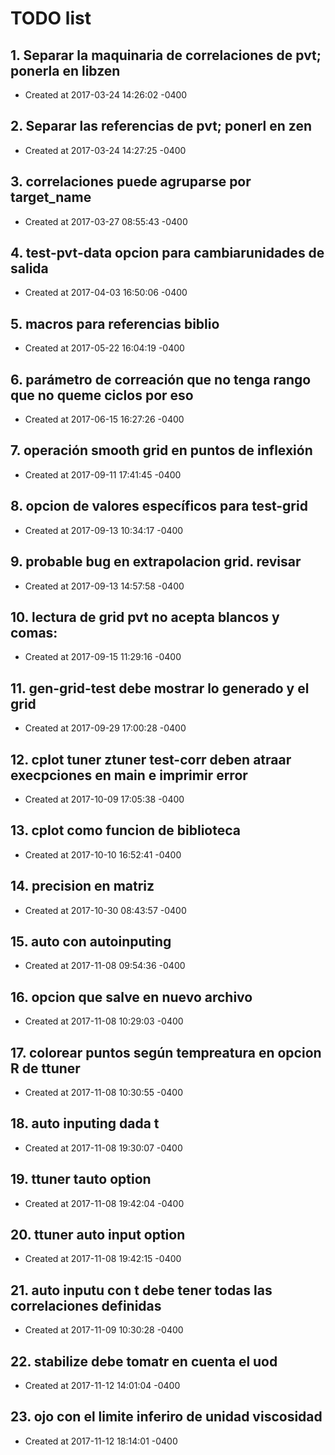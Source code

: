 # TODO list
## 1. Separar la maquinaria de correlaciones de pvt; ponerla en libzen
- Created at   2017-03-24 14:26:02 -0400

## 2. Separar las referencias de pvt; ponerl en zen
- Created at   2017-03-24 14:27:25 -0400

## 3. correlaciones puede agruparse por target_name
- Created at   2017-03-27 08:55:43 -0400

## 4. test-pvt-data opcion para cambiarunidades de salida
- Created at   2017-04-03 16:50:06 -0400

## 5. macros para referencias biblio
- Created at   2017-05-22 16:04:19 -0400

## 6. parámetro de correación que no tenga rango que no queme ciclos por eso
- Created at   2017-06-15 16:27:26 -0400

## 7. operación smooth grid en puntos de inflexión
- Created at   2017-09-11 17:41:45 -0400

## 8. opcion de valores específicos para test-grid
- Created at   2017-09-13 10:34:17 -0400

## 9. probable bug en extrapolacion grid. revisar
- Created at   2017-09-13 14:57:58 -0400

## 10. lectura de grid pvt no acepta blancos y comas:
- Created at   2017-09-15 11:29:16 -0400

## 11. gen-grid-test debe mostrar lo generado y el grid
- Created at   2017-09-29 17:00:28 -0400

## 12. cplot tuner ztuner test-corr deben atraar execpciones en main  e imprimir error
- Created at   2017-10-09 17:05:38 -0400

## 13. cplot como funcion de biblioteca
- Created at   2017-10-10 16:52:41 -0400

## 14. precision en matriz
- Created at   2017-10-30 08:43:57 -0400

## 15. auto con autoinputing
- Created at   2017-11-08 09:54:36 -0400

## 16. opcion que salve en nuevo archivo
- Created at   2017-11-08 10:29:03 -0400

## 17. colorear puntos según tempreatura en opcion R de ttuner
- Created at   2017-11-08 10:30:55 -0400

## 18. auto inputing dada t
- Created at   2017-11-08 19:30:07 -0400

## 19. ttuner tauto option
- Created at   2017-11-08 19:42:04 -0400

## 20. ttuner auto input option
- Created at   2017-11-08 19:42:15 -0400

## 21. auto inputu con t debe tener todas las correlaciones definidas
- Created at   2017-11-09 10:30:28 -0400

## 22. stabilize debe tomatr en cuenta el uod
- Created at   2017-11-12 14:01:04 -0400

## 23. ojo con el limite inferiro de unidad viscosidad
- Created at   2017-11-12 18:14:01 -0400

